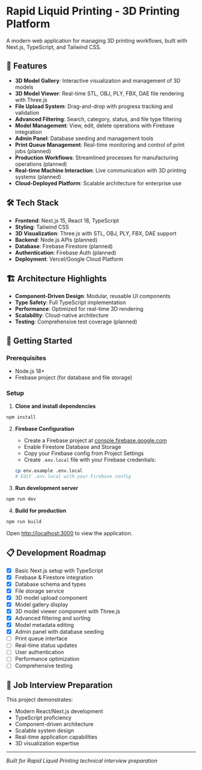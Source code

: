 # Rapid Liquid Printing - 3D Printing Platform

A modern web application for managing 3D printing workflows, built with Next.js, TypeScript, and Tailwind CSS.

## 🚀 Features

- **3D Model Gallery**: Interactive visualization and management of 3D models
- **3D Model Viewer**: Real-time STL, OBJ, PLY, FBX, DAE file rendering with Three.js
- **File Upload System**: Drag-and-drop with progress tracking and validation
- **Advanced Filtering**: Search, category, status, and file type filtering
- **Model Management**: View, edit, delete operations with Firebase integration
- **Admin Panel**: Database seeding and management tools
- **Print Queue Management**: Real-time monitoring and control of print jobs (planned)
- **Production Workflows**: Streamlined processes for manufacturing operations (planned)
- **Real-time Machine Interaction**: Live communication with 3D printing systems (planned)
- **Cloud-Deployed Platform**: Scalable architecture for enterprise use

## 🛠 Tech Stack

- **Frontend**: Next.js 15, React 18, TypeScript
- **Styling**: Tailwind CSS
- **3D Visualization**: Three.js with STL, OBJ, PLY, FBX, DAE support
- **Backend**: Node.js APIs (planned)
- **Database**: Firebase Firestore (planned)
- **Authentication**: Firebase Auth (planned)
- **Deployment**: Vercel/Google Cloud Platform

## 🏗 Architecture Highlights

- **Component-Driven Design**: Modular, reusable UI components
- **Type Safety**: Full TypeScript implementation
- **Performance**: Optimized for real-time 3D rendering
- **Scalability**: Cloud-native architecture
- **Testing**: Comprehensive test coverage (planned)

## 🚀 Getting Started

### Prerequisites
- Node.js 18+ 
- Firebase project (for database and file storage)

### Setup

1. **Clone and install dependencies**
```bash
npm install
```

2. **Firebase Configuration**
   - Create a Firebase project at [console.firebase.google.com](https://console.firebase.google.com)
   - Enable Firestore Database and Storage
   - Copy your Firebase config from Project Settings
   - Create `.env.local` file with your Firebase credentials:
   ```bash
   cp env.example .env.local
   # Edit .env.local with your Firebase config
   ```

3. **Run development server**
```bash
npm run dev
```

4. **Build for production**
```bash
npm run build
```

Open [http://localhost:3000](http://localhost:3000) to view the application.

## 📋 Development Roadmap

- [x] Basic Next.js setup with TypeScript
- [x] Firebase & Firestore integration
- [x] Database schema and types
- [x] File storage service
- [x] 3D model upload component
- [x] Model gallery display
- [x] 3D model viewer component with Three.js
- [x] Advanced filtering and sorting
- [x] Model metadata editing
- [x] Admin panel with database seeding
- [ ] Print queue interface
- [ ] Real-time status updates
- [ ] User authentication
- [ ] Performance optimization
- [ ] Comprehensive testing

## 🎯 Job Interview Preparation

This project demonstrates:
- Modern React/Next.js development
- TypeScript proficiency
- Component-driven architecture
- Scalable system design
- Real-time application capabilities
- 3D visualization expertise

---

*Built for Rapid Liquid Printing technical interview preparation*

